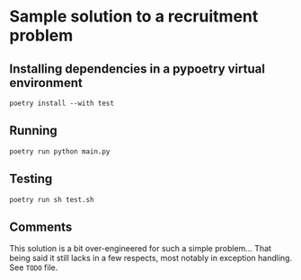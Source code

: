 # Sample solution to a recruitment problem

## Installing dependencies in a pypoetry virtual environment
```shell
poetry install --with test
```

## Running
```shell
poetry run python main.py
```

## Testing
```shell
poetry run sh test.sh
```


## Comments
This solution is a bit over-engineered for such a simple problem...
That being said it still lacks in a few respects, most notably in exception handling. See `TODO` file.
